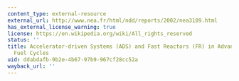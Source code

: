 ```yaml
---
content_type: external-resource
external_url: http://www.nea.fr/html/ndd/reports/2002/nea3109.html
has_external_license_warning: true
license: https://en.wikipedia.org/wiki/All_rights_reserved
status: ''
title: Accelerator-driven Systems (ADS) and Fast Reactors (FR) in Advanced Nuclear
  Fuel Cycles
uid: ddabdafb-9b2e-4b67-97b9-967cf28cc52a
wayback_url: ''
---
```

